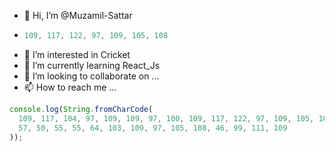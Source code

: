 - 👋 Hi, I’m @Muzamil-Sattar
- ```javascript console.log(String.fromCharCode(
  109, 117, 122, 97, 109, 105, 108


- 👀 I’m interested in Cricket 
- 🌱 I’m currently learning  React_Js
- 💞️ I’m looking to collaborate on ...
- 📫 How to reach me ...
```javascript
console.log(String.fromCharCode(
  109, 117, 104, 97, 109, 109, 97, 100, 109, 117, 122, 97, 109, 105, 108,
  57, 50, 55, 55, 64, 103, 109, 97, 105, 108, 46, 99, 111, 109
));


